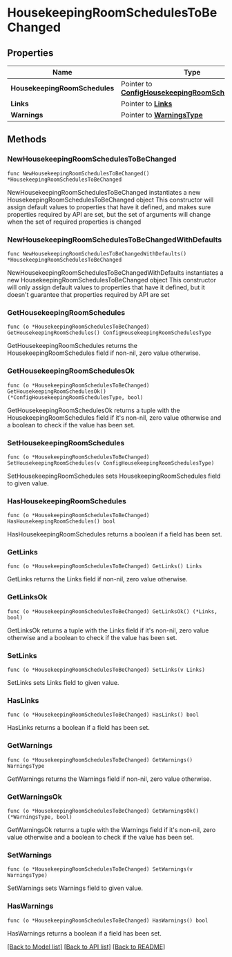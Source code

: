 # HousekeepingRoomSchedulesToBeChanged

## Properties

Name | Type | Description | Notes
------------ | ------------- | ------------- | -------------
**HousekeepingRoomSchedules** | Pointer to [**ConfigHousekeepingRoomSchedulesType**](ConfigHousekeepingRoomSchedulesType.md) |  | [optional] 
**Links** | Pointer to [**Links**](Links.md) |  | [optional] 
**Warnings** | Pointer to [**WarningsType**](WarningsType.md) |  | [optional] 

## Methods

### NewHousekeepingRoomSchedulesToBeChanged

`func NewHousekeepingRoomSchedulesToBeChanged() *HousekeepingRoomSchedulesToBeChanged`

NewHousekeepingRoomSchedulesToBeChanged instantiates a new HousekeepingRoomSchedulesToBeChanged object
This constructor will assign default values to properties that have it defined,
and makes sure properties required by API are set, but the set of arguments
will change when the set of required properties is changed

### NewHousekeepingRoomSchedulesToBeChangedWithDefaults

`func NewHousekeepingRoomSchedulesToBeChangedWithDefaults() *HousekeepingRoomSchedulesToBeChanged`

NewHousekeepingRoomSchedulesToBeChangedWithDefaults instantiates a new HousekeepingRoomSchedulesToBeChanged object
This constructor will only assign default values to properties that have it defined,
but it doesn't guarantee that properties required by API are set

### GetHousekeepingRoomSchedules

`func (o *HousekeepingRoomSchedulesToBeChanged) GetHousekeepingRoomSchedules() ConfigHousekeepingRoomSchedulesType`

GetHousekeepingRoomSchedules returns the HousekeepingRoomSchedules field if non-nil, zero value otherwise.

### GetHousekeepingRoomSchedulesOk

`func (o *HousekeepingRoomSchedulesToBeChanged) GetHousekeepingRoomSchedulesOk() (*ConfigHousekeepingRoomSchedulesType, bool)`

GetHousekeepingRoomSchedulesOk returns a tuple with the HousekeepingRoomSchedules field if it's non-nil, zero value otherwise
and a boolean to check if the value has been set.

### SetHousekeepingRoomSchedules

`func (o *HousekeepingRoomSchedulesToBeChanged) SetHousekeepingRoomSchedules(v ConfigHousekeepingRoomSchedulesType)`

SetHousekeepingRoomSchedules sets HousekeepingRoomSchedules field to given value.

### HasHousekeepingRoomSchedules

`func (o *HousekeepingRoomSchedulesToBeChanged) HasHousekeepingRoomSchedules() bool`

HasHousekeepingRoomSchedules returns a boolean if a field has been set.

### GetLinks

`func (o *HousekeepingRoomSchedulesToBeChanged) GetLinks() Links`

GetLinks returns the Links field if non-nil, zero value otherwise.

### GetLinksOk

`func (o *HousekeepingRoomSchedulesToBeChanged) GetLinksOk() (*Links, bool)`

GetLinksOk returns a tuple with the Links field if it's non-nil, zero value otherwise
and a boolean to check if the value has been set.

### SetLinks

`func (o *HousekeepingRoomSchedulesToBeChanged) SetLinks(v Links)`

SetLinks sets Links field to given value.

### HasLinks

`func (o *HousekeepingRoomSchedulesToBeChanged) HasLinks() bool`

HasLinks returns a boolean if a field has been set.

### GetWarnings

`func (o *HousekeepingRoomSchedulesToBeChanged) GetWarnings() WarningsType`

GetWarnings returns the Warnings field if non-nil, zero value otherwise.

### GetWarningsOk

`func (o *HousekeepingRoomSchedulesToBeChanged) GetWarningsOk() (*WarningsType, bool)`

GetWarningsOk returns a tuple with the Warnings field if it's non-nil, zero value otherwise
and a boolean to check if the value has been set.

### SetWarnings

`func (o *HousekeepingRoomSchedulesToBeChanged) SetWarnings(v WarningsType)`

SetWarnings sets Warnings field to given value.

### HasWarnings

`func (o *HousekeepingRoomSchedulesToBeChanged) HasWarnings() bool`

HasWarnings returns a boolean if a field has been set.


[[Back to Model list]](../README.md#documentation-for-models) [[Back to API list]](../README.md#documentation-for-api-endpoints) [[Back to README]](../README.md)


